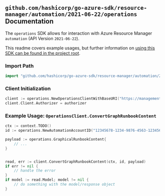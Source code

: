 
## `github.com/hashicorp/go-azure-sdk/resource-manager/automation/2021-06-22/operations` Documentation

The `operations` SDK allows for interaction with Azure Resource Manager `automation` (API Version `2021-06-22`).

This readme covers example usages, but further information on [using this SDK can be found in the project root](https://github.com/hashicorp/go-azure-sdk/tree/main/docs).

### Import Path

```go
import "github.com/hashicorp/go-azure-sdk/resource-manager/automation/2021-06-22/operations"
```


### Client Initialization

```go
client := operations.NewOperationsClientWithBaseURI("https://management.azure.com")
client.Client.Authorizer = authorizer
```


### Example Usage: `OperationsClient.ConvertGraphRunbookContent`

```go
ctx := context.TODO()
id := operations.NewAutomationAccountID("12345678-1234-9876-4563-123456789012", "example-resource-group", "automationAccountValue")

payload := operations.GraphicalRunbookContent{
	// ...
}


read, err := client.ConvertGraphRunbookContent(ctx, id, payload)
if err != nil {
	// handle the error
}
if model := read.Model; model != nil {
	// do something with the model/response object
}
```
